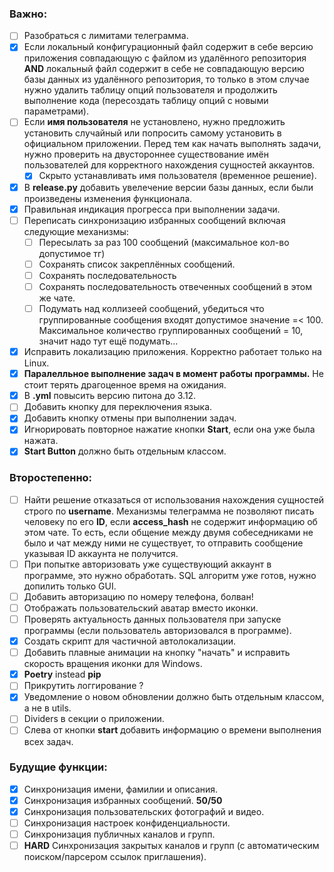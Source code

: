 ### Важно:
- [ ] Разобраться с лимитами телеграмма.
- [x] Если локальный конфигурационный файл содержит в себе версию приложения совпадающую с файлом из удалённого репозитория **AND** локальный файл содержит в себе не совпадающую версию базы данных из удалённого репозитория, то только в этом случае нужно удалить таблицу опций пользователя и продолжить выполнение кода (пересоздать таблицу опций с новыми параметрами).   
- [ ] Если **имя пользователя** не установлено, нужно предложить установить случайный или попросить самому установить в официальном приложении. Перед тем как начать выполнять задачи, нужно проверить на двустороннее существование имён пользователей для корректного нахождения сущностей аккаунтов.
    - [x] Скрыто устанавливать имя пользователя (временное решение).
- [x] В **release.py** добавить увелечение версии базы данных, если были произведены изменения функционала.
- [x] Правильная индикация прогресса при выполнении задачи.
- [ ] Переписать синхронизацию избранных сообщений включая следующие механизмы:
    - [ ] Пересылать за раз 100 сообщений (максимальное кол-во допустимое тг)
    - [ ] Сохранять список закреплённых сообщений.
    - [ ] Сохранять последовательность
    - [ ] Сохранять последовательность отвеченных сообщений в этом же чате.
    - [ ] Подумать над коллизеей сообщений, убедиться что группированные сообщения входят допустимое значение =< 100. Максимальное количество группированных сообщений = 10, значит надо тут ещё подумать...
- [x] Исправить локализацию приложения. Корректно работает только на Linux.
- [x] **Паралелльное выполнение задач в момент работы программы.** Не стоит терять драгоценное время на ожидания.
- [x] В **.yml** повысить версию питона до 3.12.
- [ ] Добавить кнопку для переключения языка.
- [x] Добавить кнопку отмены при выполнении задач.
- [x] Игнорировать повторное нажатие кнопки **Start**, если она уже была нажата.
- [x] **Start Button** должно быть отдельным классом.

### Второстепенно:
- [ ] Найти решение отказаться от использования нахождения сущностей строго по **username**. Механизмы телеграмма не позволяют писать человеку по его **ID**, если **access_hash** не содержит информацию об этом чате. То есть, если общение между двумя собеседниками не было и чат между ними не существует, то отправить сообщение указывая ID аккаунта не получится.
- [ ] При попытке авторизовать уже существующий аккаунт в программе, это нужно обработать. SQL алгоритм уже готов, нужно допилить только GUI.
- [ ] Добавить авторизацию по номеру телефона, болван!
- [ ] Отображать пользовательский аватар вместо иконки.
- [ ] Проверять актуальность данных пользователя при запуске программы (если пользователь авторизовался в программе).
- [x] Создать скрипт для частичной автолокализации.
- [ ] Добавить плавные анимации на кнопку "начать" и исправить скорость вращения иконки для Windows.
- [x] **Poetry** instead **pip**
- [ ] Прикрутить логгирование ?
- [x] Уведомление о новом обновлении должно быть отдельным классом, а не в utils.
- [ ] Dividers в секции о приложении.
- [ ] Слева от кнопки **start** добавить информацию о времени выполнения всех задач.

### Будущие функции:
- [x] Синхронизация имени, фамилии и описания.
- [x] Синхронизация избранных сообщений. **50/50** 
- [x] Синхронизация пользовательских фотографий и видео.
- [ ] Синхронизация настроек конфиденциальности.
- [ ] Синхронизация публичных каналов и групп.
- [ ] **HARD** Синхронизация закрытых каналов и групп (с автоматическим поиском/парсером ссылок приглашения).
